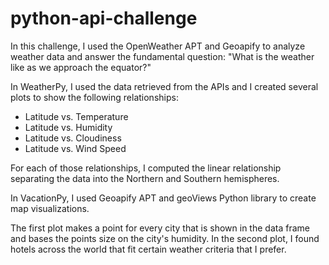 # python-api-challenge
In this challenge, I used the OpenWeather APT and Geoapify to analyze weather data and answer the fundamental question: "What is the weather like as we approach the equator?"

In WeatherPy, I used the data retrieved from the APIs and I created several plots to show the following relationships:

- Latitude vs. Temperature
- Latitude vs. Humidity
- Latitude vs. Cloudiness
- Latitude vs. Wind Speed

For each of those relationships, I computed the linear relationship separating the data into the Northern and Southern hemispheres. 

In VacationPy, I used Geoapify APT and geoViews Python library to create map visualizations. 

The first plot makes a point for every city that is shown in the data frame and bases the points size on the city's humidity. In the second plot, I found hotels across the world that fit certain weather criteria that I prefer. 
